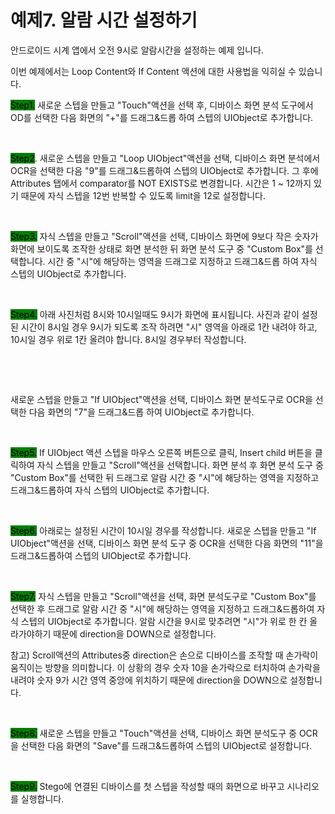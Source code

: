 # 예제7. 알람 시간 설정하기

안드로이드 시계 앱에서 오전 9시로 알람시간을 설정하는 예제 입니다.

이번 예제에서는 Loop Content와 If Content 액션에 대한 사용법을 익히실 수 있습니다.



<mark style="background-color:green;">Step1.</mark> 새로운 스텝을 만들고 "Touch"액션을 선택 후, 디바이스 화면 분석 도구에서 OD를 선택한 다음 화면의 "+"를 드래그&드롭 하여 스텝의 UIObject로 추가합니다.&#x20;

<figure><img src="../.gitbook/assets/스크린샷 2022-09-23 오후 12.33.13 (1).png" alt=""><figcaption></figcaption></figure>

<mark style="background-color:green;">Step2</mark>. 새로운 스텝을 만들고 "Loop UIObject"액션을 선택, 디바이스 화면 분석에서  OCR을 선택한 다음 "9"를 드래그&드롭하여 스텝의 UIObject로 추가합니다.  그 후에 Attributes 탭에서 comparator를 NOT EXISTS로 변경합니다. 시간은 1 \~ 12까지 있기 때문에 자식 스텝을 12번 반복할 수 있도록 limit을 12로 설정합니다.

<figure><img src="../.gitbook/assets/스크린샷 2022-09-23 오후 12.54.01 (2).png" alt=""><figcaption></figcaption></figure>

<mark style="background-color:green;">Step3.</mark> 자식 스텝을 만들고 "Scroll"액션을 선택, 디바이스 화면에 9보다 작은 숫자가 화면에 보이도록 조작한 상태로 화면 분석한 뒤 화면 분석 도구 중 "Custom Box"를 선택합니다. 시간 중 "시"에 해당하는 영역을 드래그로 지정하고 드래그&드롭 하여 자식 스텝의 UIObject로 추가합니다.

<figure><img src="../.gitbook/assets/스크린샷 2022-09-23 오후 2.10.46 (1).png" alt=""><figcaption></figcaption></figure>

<mark style="background-color:green;">Step4.</mark> 아래 사진처럼 8시와 10시일때도 9시가 화면에 표시됩니다. 사진과 같이 설정된 시간이 8시일 경우 9시가 되도록 조작 하려면 "시" 영역을 아래로 1칸 내려야 하고, 10시일 경우 위로 1칸 올려야 합니다. 8시일 경우부터 작성합니다.&#x20;

<div>

<figure><img src="../.gitbook/assets/스크린샷 2022-09-23 오후 2.22.27.png" alt=""><figcaption></figcaption></figure>

 

<figure><img src="../.gitbook/assets/스크린샷 2022-09-23 오후 2.22.45.png" alt=""><figcaption></figcaption></figure>

</div>

새로운 스텝을 만들고 "If UIObject"액션을 선택, 디바이스 화면 분석도구로 OCR을 선택한 다음 화면의 "7"을 드래그&드롭 하여 UIObject로 추가합니다.&#x20;

<figure><img src="../.gitbook/assets/스크린샷 2022-09-23 오후 2.29.59.png" alt=""><figcaption></figcaption></figure>

<mark style="background-color:green;">Step5.</mark> If UIObject 액션 스텝을 마우스 오른쪽 버튼으로 클릭, Insert child 버튼을 클릭하여 자식 스텝을 만들고 "Scroll"액션을 선택합니다. 화면 분석 후 화면 분석 도구 중 "Custom Box"를 선택한 뒤 드래그로 알람 시간 중 "시"에 해당하는 영역을 지정하고 드래그&드롭하여 자식 스텝의 UIObject로 추가합니다.

<figure><img src="../.gitbook/assets/스크린샷 2022-09-23 오후 2.33.31.png" alt=""><figcaption></figcaption></figure>

<mark style="background-color:green;">Step6.</mark> 아래로는 설정된 시간이 10시일 경우를 작성합니다. 새로운 스텝을 만들고 "If UIObject"액션을 선택, 디바이스 화면 분석 도구 중 OCR을 선택한 다음 화면의 "11"을 드래그&드롭하여 스텝의 UIObject로 추가합니다.&#x20;

<figure><img src="../.gitbook/assets/스크린샷 2022-09-23 오후 2.44.22 (1).png" alt=""><figcaption></figcaption></figure>

<mark style="background-color:green;">Step7.</mark> 자식 스텝을 만들고 "Scroll"액션을 선택, 화면 분석도구로 "Custom Box"를 선택한 후 드래그로 알람 시간 중 "시"에 해당하는 영역을 지정하고 드래그&드롭하여 자식 스텝의 UIObject로 추가합니다. 알람 시간을 9시로 맞추려면 "시"가 위로 한 칸 올라가야하기 때문에 direction을 DOWN으로 설정합니다.

참고) Scroll액션의 Attributes중 direction은 손으로 디바이스를 조작할 때 손가락이 움직이는 방향을 의미합니다. 이 상황의 경우 숫자 10을 손가락으로 터치하여 손가락을 내려야 숫자 9가 시간 영역 중앙에 위치하기 때문에 direction을 DOWN으로 설정합니다.

<figure><img src="../.gitbook/assets/스크린샷 2022-09-23 오후 2.47.22.png" alt=""><figcaption></figcaption></figure>

<mark style="background-color:green;">Step8.</mark> 새로운 스텝을 만들고 "Touch"액션을 선택, 디바이스 화면 분석도구 중 OCR을 선택한 다음 화면의 "Save"를 드래그&드롭하여 스텝의 UIObject로 설정합니다. &#x20;

<figure><img src="../.gitbook/assets/스크린샷 2022-09-23 오후 2.56.02 (1).png" alt=""><figcaption></figcaption></figure>



<mark style="background-color:green;">Step9.</mark> Stego에 연결된 디바이스를 첫 스텝을 작성할 때의 화면으로 바꾸고 시나리오를 실행합니다.

<figure><img src="../.gitbook/assets/스크린샷 2022-10-25 오후 2.18.19.png" alt=""><figcaption></figcaption></figure>
